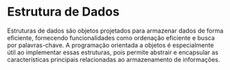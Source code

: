 # Estrutura de Dados

Estruturas de dados são objetos projetados para armazenar dados de forma eficiente, fornecendo funcionalidades como ordenação eficiente e busca por palavras-chave. A programação orientada a objetos é especialmente útil ao implementar essas estruturas, pois permite abstrair e encapsular as características principais relacionadas ao armazenamento de informações.
